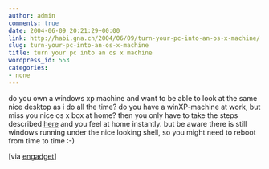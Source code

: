 ```yaml
---
author: admin
comments: true
date: 2004-06-09 20:21:29+00:00
link: http://habi.gna.ch/2004/06/09/turn-your-pc-into-an-os-x-machine/
slug: turn-your-pc-into-an-os-x-machine
title: turn your pc into an os x machine
wordpress_id: 553
categories:
- none
---
```


do you own a windows xp machine and want to be able to look at the same nice desktop as i do all the time?
do you have a winXP-machine at work, but miss you nice os x box at home?
then you only have to take the steps described [here](http://www.engadget.com/entry/8828351836181248/) and you feel at home instantly. but be aware there is still windows running under the nice looking shell, so you might need to reboot from time to time :-)

[via [engadget](http://www.engadget.com/entry/8828351836181248/)]
